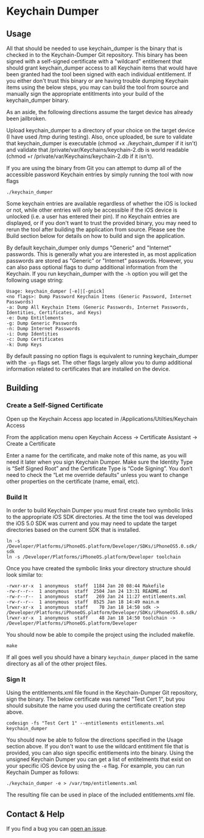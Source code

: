 # Keychain Dumper

## Usage

All that should be needed to use keychain_dumper is the binary that is checked in to the Keychain-Dumper Git repository.  This binary has been signed with a self-signed certificate with a "wildcard" entitlement that should grant keychain_dumper access to all Keychain items that would have been granted had the tool been signed with each individual entitlement.  If you either don't trust this binary or are having trouble dumping Keychain items using the below steps, you may can build the tool from source and manually sign the appropriate entitlments into your build of the keychain_dumper binary.

As an aside, the following directions assume the target device has already been jailbroken.  

Upload keychain_dumper to a directory of your choice on the target device (I have used /tmp during testing).  Also, once uploaded, be sure to validate that keychain_dumper is executable (chmod +x ./keychain_dumper if it isn't) and validate that /private/var/Keychains/keychain-2.db is world readable (chmod +r /private/var/Keychains/keychain-2.db if it isn't).

If you are using the binary from Git you can attempt to dump all of the accessible password Keychain entries by simply running the tool with now flags

    ./keychain_dumper

Some keychain entries are available regardless of whether the iOS is locked or not, while other entries will only be accessible if the iOS device is unlocked (i.e. a user has entered their pin).  If no Keychain entries are displayed, or if you don't want to trust the provided binary, you may need to rerun the tool after building the application from source.  Please see the Build section below for details on how to build and sign the application.  

By default keychain_dumper only dumps "Generic" and "Internet" passwords.  This is generally what you are interested in, as most application passwords are stored as "Generic" or "Internet" passwords.  However, you can also pass optional flags to dump additional information from the Keychain.  If you run keychain_dumper with the `-h` option you will get the following usage string:

	Usage: keychain_dumper [-e]|[-gnick]
	<no flags>: Dump Password Keychain Items (Generic Password, Internet Passwords)
	-a: Dump All Keychain Items (Generic Passwords, Internet Passwords, Identities, Certificates, and Keys)
	-e: Dump Entitlements
	-g: Dump Generic Passwords
	-n: Dump Internet Passwords
	-i: Dump Identities
	-c: Dump Certificates
	-k: Dump Keys

By default passing no option flags is equivalent to running keychain_dumper with the `-gn` flags set.  The other flags largely allow you to dump additional information related to certificates that are installed on the device.  
    
## Building


### Create a Self-Signed Certificate

Open up the Keychain Access app located in /Applications/Utilties/Keychain Access

From the application menu open Keychain Access -> Certificate Assistant -> Create a Certificate

Enter a name for the certificate, and make note of this name, as you will need it later when you sign Keychain Dumper.  Make sure the Identity Type is “Self Signed Root” and the Certificate Type is “Code Signing”.  You don’t need to check the “Let me override defaults” unless you want to change other properties on the certificate (name, email, etc).

### Build It

In order to build Keychain Dumper you must first create two symbolic links to the appropriate iOS SDK directories. At the time the tool was developed the iOS 5.0 SDK was current and you may need to update the target directories based on the current SDK that is installed.  

	ln -s /Developer/Platforms/iPhoneOS.platform/Developer/SDKs/iPhoneOS5.0.sdk/ sdk
	ln -s /Developer/Platforms/iPhoneOS.platform/Developer toolchain

Once you have created the symbolic links your directory structure should look similar to:

	-rwxr-xr-x  1 anonymous  staff  1184 Jan 20 08:44 Makefile
	-rw-r--r--  1 anonymous  staff  2504 Jan 24 13:31 README.md
	-rw-r--r--  1 anonymous  staff   269 Jan 24 11:27 entitlements.xml
	-rw-r--r--  1 anonymous  staff  8525 Jan 18 14:49 main.m
	lrwxr-xr-x  1 anonymous  staff    70 Jan 18 14:50 sdk -> /Developer/Platforms/iPhoneOS.platform/Developer/SDKs/iPhoneOS5.0.sdk/
	lrwxr-xr-x  1 anonymous  staff    48 Jan 18 14:50 toolchain -> /Developer/Platforms/iPhoneOS.platform/Developer

You should now be able to compile the project using the included makefile.

	make

If all goes well you should have a binary `keychain_dumper` placed in the same directory as all of the other project files.  


### Sign It

Using the entitlements.xml file found in the Keychain-Dumper Git repository, sign the binary.  The below certificate was named "Test Cert 1", but you should subsitute the name you used during the certificate creation step above.  

	codesign -fs "Test Cert 1" --entitlements entitlements.xml keychain_dumper

You should now be able to follow the directions specified in the Usage section above.  If you don't want to use the wildcard entitlment file that is provided, you can also sign specific entitlements into the binary.  Using the unsigned Keychain Dumper you can get a list of entitelments that exist on your specific iOS device by using the `-e` flag.  For example, you can run Keychain Dumper as follows:

	./keychain_dumper -e > /var/tmp/entitlements.xml

The resulting file can be used in place of the included entitlements.xml file.  

## Contact & Help

If you find a bug you can [open an issue](http://github.com/ptoomey3/Keychain-Dumper/issues).
